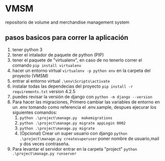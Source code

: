 # VMSM
repositorio de volume and merchandise management system

## pasos basicos para correr la aplicación

1. tener python 3
3. tener el intalador de paquete de python (PIP)
4. tener el paquete de "virtualenv", en caso de no tenerlo correr el comando `pip install virtualenv`
5. hacer un entorno virtual `virtualenv -p python env` en la carpeta del proyecto (VMSM)
6. entrar al entorno virtual `.\env\Scripts\activate`
7. instalar todas las dependecias del proyecto `pip install -r requirements.txt` version 4.2.5
8. puedes revisar la versión de django con `python -m django --version`
9. Para hacer las migraciones, Primero cambiar las variables de entorno en un .env tomando como referencia el .env.sample, despues ejecurar los siguientes comandos:
    1. `python .\project\manage.py  makemigrations` 
    2. `python .\project\manage.py migrate appLogin 0002`
    3. `python .\project\manage.py migrate`
    4. (Opcional) Crear un super usuario con django `python .\project\manage.py createsuperuser` poner nombre de usuario,mail y dos veces contraseña.
10. Para levantar el servidor entrar en la carpeta "project" `python .\project\manage.py runserver`
